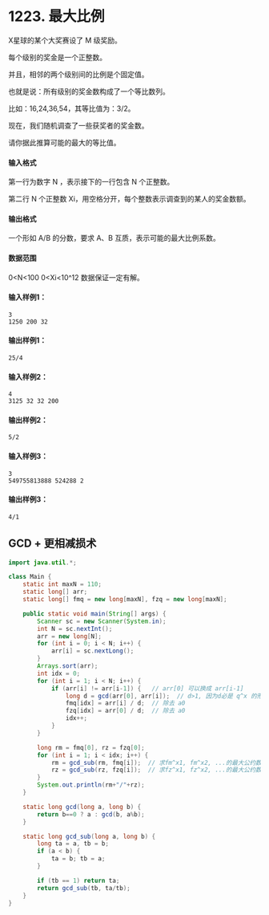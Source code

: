 # 1223. 最大比例

X星球的某个大奖赛设了 M 级奖励。

每个级别的奖金是一个正整数。

并且，相邻的两个级别间的比例是个固定值。

也就是说：所有级别的奖金数构成了一个等比数列。

比如：16,24,36,54，其等比值为：3/2。

现在，我们随机调查了一些获奖者的奖金数。

请你据此推算可能的最大的等比值。

#### 输入格式

第一行为数字 N ，表示接下的一行包含 N 个正整数。

第二行 N 个正整数 Xi，用空格分开，每个整数表示调查到的某人的奖金数额。

#### 输出格式

一个形如 A/B 的分数，要求 A、B 互质，表示可能的最大比例系数。

#### 数据范围

0<N<100
0<Xi<10^12
数据保证一定有解。

#### 输入样例1：

```
3
1250 200 32
```

#### 输出样例1：

```
25/4
```

#### 输入样例2：

```
4
3125 32 32 200
```

#### 输出样例2：

```
5/2
```

#### 输入样例3：

```
3
549755813888 524288 2
```

#### 输出样例3：

```
4/1
```



## GCD + 更相减损术

```java
import java.util.*;

class Main {
    static int maxN = 110;
    static long[] arr;
    static long[] fmq = new long[maxN], fzq = new long[maxN];

    public static void main(String[] args) {
        Scanner sc = new Scanner(System.in);
        int N = sc.nextInt();
        arr = new long[N];
        for (int i = 0; i < N; i++) {
            arr[i] = sc.nextLong();
        }
        Arrays.sort(arr);
        int idx = 0;
        for (int i = 1; i < N; i++) {
            if (arr[i] != arr[i-1]) {   // arr[0] 可以换成 arr[i-1]
                long d = gcd(arr[0], arr[i]);  // d>1, 因为d必是 q^x 的形式
                fmq[idx] = arr[i] / d;  // 除去 a0
                fzq[idx] = arr[0] / d;  // 除去 a0
                idx++;
            }
        }

        long rm = fmq[0], rz = fzq[0];
        for (int i = 1; i < idx; i++) {
            rm = gcd_sub(rm, fmq[i]);  // 求fm^x1, fm^x2, ...的最大公约数
            rz = gcd_sub(rz, fzq[i]);  // 求fz^x1, fz^x2, ...的最大公约数
        }
        System.out.println(rm+"/"+rz);
    }

    static long gcd(long a, long b) {
        return b==0 ? a : gcd(b, a%b);
    }

    static long gcd_sub(long a, long b) {
        long ta = a, tb = b;
        if (a < b) {
            ta = b; tb = a;
        }

        if (tb == 1) return ta;
        return gcd_sub(tb, ta/tb);
    }
}
```


